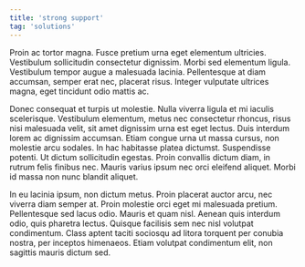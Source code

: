 ```yaml
---
title: 'strong support'
tag: 'solutions'
---
```


Proin ac tortor magna. Fusce pretium urna eget elementum ultricies. Vestibulum sollicitudin consectetur dignissim. Morbi sed elementum ligula. Vestibulum tempor augue a malesuada lacinia. Pellentesque at diam accumsan, semper erat nec, placerat risus. Integer vulputate ultrices magna, eget tincidunt odio mattis ac.

Donec consequat et turpis ut molestie. Nulla viverra ligula et mi iaculis scelerisque. Vestibulum elementum, metus nec consectetur rhoncus, risus nisi malesuada velit, sit amet dignissim urna est eget lectus. Duis interdum lorem ac dignissim accumsan. Etiam congue urna ut massa cursus, non molestie arcu sodales. In hac habitasse platea dictumst. Suspendisse potenti. Ut dictum sollicitudin egestas. Proin convallis dictum diam, in rutrum felis finibus nec. Mauris varius ipsum nec orci eleifend aliquet. Morbi id massa non nunc blandit aliquet.

In eu lacinia ipsum, non dictum metus. Proin placerat auctor arcu, nec viverra diam semper at. Proin molestie orci eget mi malesuada pretium. Pellentesque sed lacus odio. Mauris et quam nisl. Aenean quis interdum odio, quis pharetra lectus. Quisque facilisis sem nec nisl volutpat condimentum. Class aptent taciti sociosqu ad litora torquent per conubia nostra, per inceptos himenaeos. Etiam volutpat condimentum elit, non sagittis mauris dictum sed.
